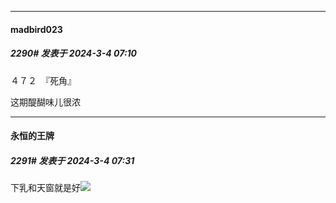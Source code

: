 ﻿
*****

####  madbird023  
##### 2290#       发表于 2024-3-4 07:10

４７２　『死角』

这期醍醐味儿很浓


*****

####  永恒的王牌  
##### 2291#       发表于 2024-3-4 07:31

下乳和天窗就是好<img src="https://static.saraba1st.com/image/smiley/face2017/075.png" referrerpolicy="no-referrer">

